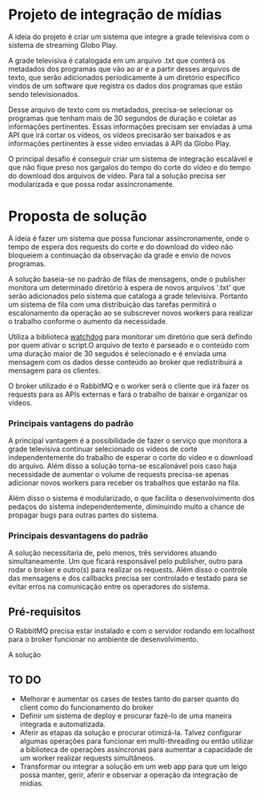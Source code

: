 # Projeto de integração de mídias

A ideia do projeto é criar um sistema que integre a grade televisiva com o sistema de streaming Globo Play. 

A grade televisiva é catalogada em um arquivo .txt que conterá os metadados dos programas que vão ao ar e a partir desses arquivos de texto, que serão adicionados periodicamente à um diretório específico vindos de um software que registra os dados dos programas que estão sendo televisionados. 

Desse arquivo de texto com os metadados, precisa-se selecionar os programas que tenham mais de 30 segundos de duração e coletar as informações pertinentes. Essas informações precisam ser enviadas à uma API que irá cortar os vídeos, os vídeos precisarão ser baixados e as informações pertinentes à esse video enviadas à API da Globo Play.

O principal desafio é conseguir criar um sistema de integração escalável e que não fique preso nos gargalos do tempo do corte do vídeo e do tempo do download dos arquivos de vídeo. Para tal a solução precisa ser modularizada e que possa rodar assíncronamente.

# Proposta de solução

A ideia é fazer um sistema que possa funcionar assíncronamente, onde o tempo de espera dos requests do corte e do download do vídeo não bloqueiem a continuação da observação da grade e envio de novos programas.

A solução baseia-se no padrão de filas de mensagens, onde o publisher monitora um determinado diretório à espera de novos arquivos '.txt' que serão adicionados pelo sistema que cataloga a grade televisiva. Portanto um sistema de fila com uma distribuição das tarefas permitirá o escalonamento da operação ao se subscrever novos workers para realizar o trabalho conforme o aumento da necessidade.

Utiliza a biblioteca [watchdog]('https://github.com/gorakhargosh/watchdog') para monitorar um diretório que será defindo por quem ativar o script.O  arquivo de texto é parseado e o conteúdo com uma duração maior de 30 segudos é selecionado e é enviada uma mensagem com os dados desse conteúdo ao broker que redistribuirá a mensagem para os clientes.

O broker utilizado é o RabbitMQ e o worker será o cliente que irá fazer os requests para as APIs externas e fará o trabalho de baixar e organizar os vídeos.


### Principais vantagens do padrão

A principal vantagem é a possibilidade de fazer o serviço que monitora a grade televisiva continuar selecionado os vídeos de corte independentemente do trabalho de esperar o corte do video e o download do arquivo. Além disso a solução torna-se escalonável pois caso haja necessidade de aumentar o volume de requests precisa-se apenas adicionar novos workers para receber os trabalhos que estarão na fila.

Além disso o sistema é modularizado, o que facilita o desenvolvimento dos pedaços do sistema independentemente, diminuindo muito a chance de propagar bugs para outras partes do sistema.

### Principais desvantagens do padrão

A solução necessitaria de, pelo menos, três servidores atuando simultaneamente. Um que ficará responsável pelo publisher, outro para rodar o broker e outro(s) para realizar os requests. Além disso o controle das mensagens e dos callbacks precisa ser controlado e testado para se evitar erros na comunicação entre os operadores do sistema.

## Pré-requisitos

O RabbitMQ precisa estar instalado e com o servidor rodando em localhost para o broker funcionar no ambiente de desenvolvimento.

A solução 

## TO DO

- Melhorar e aumentar os cases de testes tanto do parser quanto do client como do funcionamento do broker
- Definir um sistema de deploy e procurar fazê-lo de uma maneira integrada e automatizada.
- Aferir as etapas da solução e procurar otimizá-la. Talvez configurar algumas operações para funcionar em multi-threading ou então utilizar a biblioteca de operações assíncronas para aumentar a capacidade de um worker realizar requests simultâneos.
- Transformar ou integrar a solução em um web app para que um leigo possa manter, gerir, aferir e observar a operação da integração de mídias.